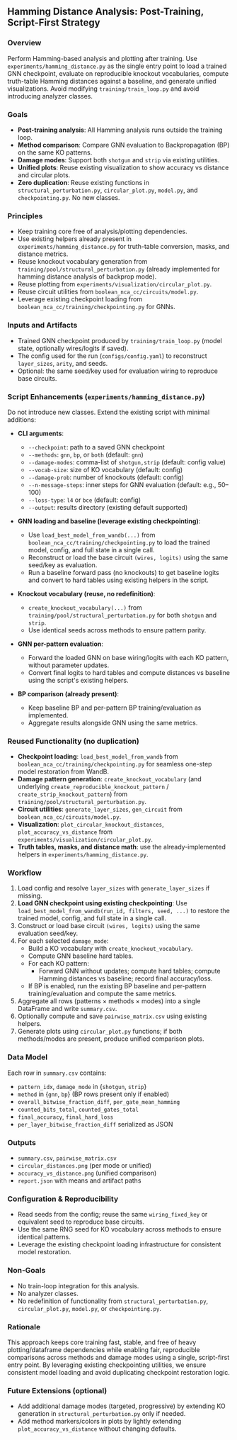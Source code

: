 ## Hamming Distance Analysis: Post-Training, Script-First Strategy

### Overview

Perform Hamming-based analysis and plotting after training. Use `experiments/hamming_distance.py` as the single entry point to load a trained GNN checkpoint, evaluate on reproducible knockout vocabularies, compute truth-table Hamming distances against a baseline, and generate unified visualizations. Avoid modifying `training/train_loop.py` and avoid introducing analyzer classes.

### Goals

- **Post-training analysis**: All Hamming analysis runs outside the training loop.
- **Method comparison**: Compare GNN evaluation to Backpropagation (BP) on the same KO patterns.
- **Damage modes**: Support both `shotgun` and `strip` via existing utilities.
- **Unified plots**: Reuse existing visualization to show accuracy vs distance and circular plots.
- **Zero duplication**: Reuse existing functions in `structural_perturbation.py`, `circular_plot.py`, `model.py`, and `checkpointing.py`. No new classes.

### Principles

- Keep training core free of analysis/plotting dependencies.
- Use existing helpers already present in `experiments/hamming_distance.py` for truth-table conversion, masks, and distance metrics.
- Reuse knockout vocabulary generation from `training/pool/structural_perturbation.py` (already implemented for hamming distance analysis of backprop mode).
- Reuse plotting from `experiments/visualization/circular_plot.py`.
- Reuse circuit utilities from `boolean_nca_cc/circuits/model.py`.
- Leverage existing checkpoint loading from `boolean_nca_cc/training/checkpointing.py` for GNNs.

### Inputs and Artifacts

- Trained GNN checkpoint produced by `training/train_loop.py` (model state, optionally wires/logits if saved).
- The config used for the run (`configs/config.yaml`) to reconstruct `layer_sizes`, `arity`, and seeds.
- Optional: the same seed/key used for evaluation wiring to reproduce base circuits.

### Script Enhancements (`experiments/hamming_distance.py`)

Do not introduce new classes. Extend the existing script with minimal additions:

- **CLI arguments**:

  - `--checkpoint`: path to a saved GNN checkpoint
  - `--methods`: `gnn`, `bp`, or `both` (default: `gnn`)
  - `--damage-modes`: comma-list of `shotgun,strip` (default: config value)
  - `--vocab-size`: size of KO vocabulary (default: config)
  - `--damage-prob`: number of knockouts (default: config)
  - `--n-message-steps`: inner steps for GNN evaluation (default: e.g., 50–100)
  - `--loss-type`: `l4` or `bce` (default: config)
  - `--output`: results directory (existing default supported)

- **GNN loading and baseline (leverage existing checkpointing)**:

  - Use `load_best_model_from_wandb(...)` from `boolean_nca_cc/training/checkpointing.py` to load the trained model, config, and full state in a single call.
  - Reconstruct or load the base circuit `(wires, logits)` using the same seed/key as evaluation.
  - Run a baseline forward pass (no knockouts) to get baseline logits and convert to hard tables using existing helpers in the script.

- **Knockout vocabulary (reuse, no redefinition)**:

  - `create_knockout_vocabulary(...)` from `training/pool/structural_perturbation.py` for both `shotgun` and `strip`.
  - Use identical seeds across methods to ensure pattern parity.

- **GNN per-pattern evaluation**:

  - Forward the loaded GNN on base wiring/logits with each KO pattern, without parameter updates.
  - Convert final logits to hard tables and compute distances vs baseline using the script's existing helpers.

- **BP comparison (already present)**:

  - Keep baseline BP and per-pattern BP training/evaluation as implemented.
  - Aggregate results alongside GNN using the same metrics.

### Reused Functionality (no duplication)

- **Checkpoint loading**: `load_best_model_from_wandb` from `boolean_nca_cc/training/checkpointing.py` for seamless one-step model restoration from WandB.
- **Damage pattern generation**: `create_knockout_vocabulary` (and underlying `create_reproducible_knockout_pattern` / `create_strip_knockout_pattern`) from `training/pool/structural_perturbation.py`.
- **Circuit utilities**: `generate_layer_sizes`, `gen_circuit` from `boolean_nca_cc/circuits/model.py`.
- **Visualization**: `plot_circular_knockout_distances`, `plot_accuracy_vs_distance` from `experiments/visualization/circular_plot.py`.
- **Truth tables, masks, and distance math**: use the already-implemented helpers in `experiments/hamming_distance.py`.

### Workflow

1. Load config and resolve `layer_sizes` with `generate_layer_sizes` if missing.
2. **Load GNN checkpoint using existing checkpointing**: Use `load_best_model_from_wandb(run_id, filters, seed, ...)` to restore the trained model, config, and full state in a single call.
3. Construct or load base circuit `(wires, logits)` using the same evaluation seed/key.
4. For each selected `damage_mode`:
   - Build a KO vocabulary with `create_knockout_vocabulary`.
   - Compute GNN baseline hard tables.
   - For each KO pattern:
     - Forward GNN without updates; compute hard tables; compute Hamming distances vs baseline; record final accuracy/loss.
   - If BP is enabled, run the existing BP baseline and per-pattern training/evaluation and compute the same metrics.
5. Aggregate all rows (patterns × methods × modes) into a single DataFrame and write `summary.csv`.
6. Optionally compute and save `pairwise_matrix.csv` using existing helpers.
7. Generate plots using `circular_plot.py` functions; if both methods/modes are present, produce unified comparison plots.

### Data Model

Each row in `summary.csv` contains:

- `pattern_idx`, `damage_mode` in {`shotgun`, `strip`}
- `method` in {`gnn`, `bp`} (BP rows present only if enabled)
- `overall_bitwise_fraction_diff`, `per_gate_mean_hamming`
- `counted_bits_total`, `counted_gates_total`
- `final_accuracy`, `final_hard_loss`
- `per_layer_bitwise_fraction_diff` serialized as JSON

### Outputs

- `summary.csv`, `pairwise_matrix.csv`
- `circular_distances.png` (per mode or unified)
- `accuracy_vs_distance.png` (unified comparison)
- `report.json` with means and artifact paths

### Configuration & Reproducibility

- Read seeds from the config; reuse the same `wiring_fixed_key` or equivalent seed to reproduce base circuits.
- Use the same RNG seed for KO vocabulary across methods to ensure identical patterns.
- Leverage the existing checkpoint loading infrastructure for consistent model restoration.

### Non-Goals

- No train-loop integration for this analysis.
- No analyzer classes.
- No redefinition of functionality from `structural_perturbation.py`, `circular_plot.py`, `model.py`, or `checkpointing.py`.

### Rationale

This approach keeps core training fast, stable, and free of heavy plotting/dataframe dependencies while enabling fair, reproducible comparisons across methods and damage modes using a single, script-first entry point. By leveraging existing checkpointing utilities, we ensure consistent model loading and avoid duplicating checkpoint restoration logic.

### Future Extensions (optional)

- Add additional damage modes (targeted, progressive) by extending KO generation in `structural_perturbation.py` only if needed.
- Add method markers/colors in plots by lightly extending `plot_accuracy_vs_distance` without changing defaults.
